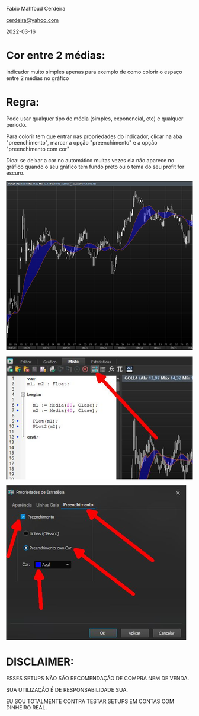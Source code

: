 Fabio Mahfoud Cerdeira

cerdeira@yahoo.com

2022-03-16


# Cor entre 2 médias:

indicador muito simples apenas para exemplo de como colorir o espaço entre 2 médias no gráfico


# Regra:

Pode usar qualquer tipo de média (simples, exponencial, etc) e qualquer periodo.

Para colorir tem que entrar nas propriedades do indicador, clicar na aba "preenchimento", marcar a opção "preenchimento" e a opção "preenchimento com cor"

Dica: se deixar a cor no automático muitas vezes ela não aparece no gráfico quando o seu gráfico tem fundo preto ou o tema do seu profit for escuro.


![Exemplo](exemplo.jpg)


![Botão propriedades](img1.jpg)


![Aba Preenchimento](img2.jpg)



# DISCLAIMER:

ESSES SETUPS NÃO SÃO RECOMENDAÇÃO DE COMPRA NEM DE VENDA.

SUA UTILIZAÇÃO É DE RESPONSABILIDADE SUA.

EU SOU TOTALMENTE CONTRA TESTAR SETUPS EM CONTAS COM DINHEIRO REAL.




